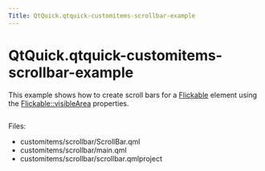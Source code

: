 ```yaml
---
Title: QtQuick.qtquick-customitems-scrollbar-example
---
```


# QtQuick.qtquick-customitems-scrollbar-example

<span class="subtitle"></span>
<!-- $$$customitems/scrollbar-description -->
<p>This example shows how to create scroll bars for a <a href="QtQuick.touchinteraction/#flickable">Flickable</a> element using the <a href="QtQuick.Flickable.md#visibleArea.xPosition-prop">Flickable::visibleArea</a> properties.</p>
<p class="centerAlign"><img src="https://developer.ubuntu.com/static/devportal_uploaded/1c8c815b-617a-4682-82fd-529fe9ddc8e9-../qtquick-customitems-scrollbar-example/images/qml-scrollbar-example.png" alt="" /></p><p>Files:</p>
<ul>
<li>customitems/scrollbar/ScrollBar.qml</li>
<li>customitems/scrollbar/main.qml</li>
<li>customitems/scrollbar/scrollbar.qmlproject</li>
</ul>
<!-- @@@customitems/scrollbar -->
